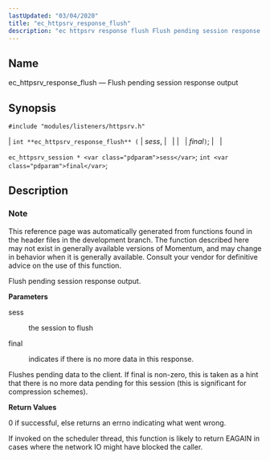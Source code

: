 ```yaml
---
lastUpdated: "03/04/2020"
title: "ec_httpsrv_response_flush"
description: "ec httpsrv response flush Flush pending session response output int ec httpsrv response flush sess final ec httpsrv session sess int final This reference page was automatically generated from functions found in the header files in the development branch The function described here may not exist in generally available versions..."
---
```


<a name="apis.ec_httpsrv_response_flush"></a> 
## Name

ec_httpsrv_response_flush — Flush pending session response output

## Synopsis

`#include "modules/listeners/httpsrv.h"`

| `int **ec_httpsrv_response_flush** (` | <var class="pdparam">sess</var>, |   |
|   | <var class="pdparam">final</var>`)`; |   |

`ec_httpsrv_session * <var class="pdparam">sess</var>`;
`int <var class="pdparam">final</var>`;<a name="idp52986736"></a> 
## Description

### Note

This reference page was automatically generated from functions found in the header files in the development branch. The function described here may not exist in generally available versions of Momentum, and may change in behavior when it is generally available. Consult your vendor for definitive advice on the use of this function.

Flush pending session response output.

**<a name="idp52989600"></a> Parameters**

<dl class="variablelist">

<dt>sess</dt>

<dd>

the session to flush

</dd>

<dt>final</dt>

<dd>

indicates if there is no more data in this response.

</dd>

</dl>

Flushes pending data to the client. If final is non-zero, this is taken as a hint that there is no more data pending for this session (this is significant for compression schemes).

**<a name="idp52994848"></a> Return Values**

0 if successful, else returns an errno indicating what went wrong.

If invoked on the scheduler thread, this function is likely to return EAGAIN in cases where the network IO might have blocked the caller.